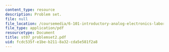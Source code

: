 ```yaml
---
content_type: resource
description: Problem set.
file: null
file_location: /coursemedia/6-101-introductory-analog-electronics-laboratory-spring-2007/fcdc535fe1beb2118a32cda5e581f2a8_st07_problemset2.pdf
file_type: application/pdf
resourcetype: Document
title: st07_problemset2.pdf
uid: fcdc535f-e1be-b211-8a32-cda5e581f2a8
---
```

